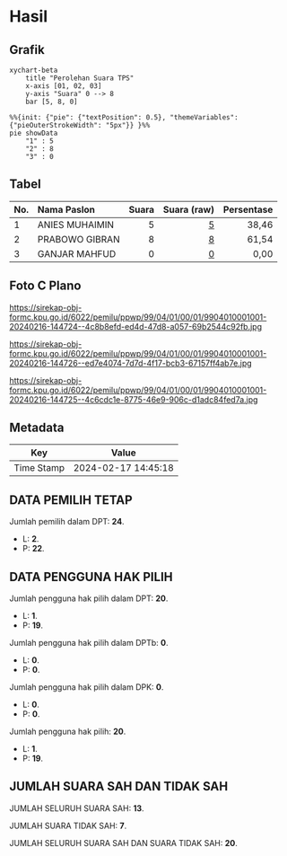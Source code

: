 # Hasil

## Grafik

```mermaid
xychart-beta
    title "Perolehan Suara TPS"
    x-axis [01, 02, 03]
    y-axis "Suara" 0 --> 8
    bar [5, 8, 0]
```

```mermaid
%%{init: {"pie": {"textPosition": 0.5}, "themeVariables": {"pieOuterStrokeWidth": "5px"}} }%%
pie showData
    "1" : 5
    "2" : 8
    "3" : 0
```

## Tabel

| No. | Nama Paslon    | Suara | Suara (raw) | Persentase |
|:--- |:-------------- | -----:| -----------:| ----------:|
| 1   | ANIES MUHAIMIN | 5     | [5][p-1]    | 38,46      |
| 2   | PRABOWO GIBRAN | 8     | [8][p-2]    | 61,54      |
| 3   | GANJAR MAHFUD  | 0     | [0][p-3]    | 0,00       |


[p-1]: https://github.com/gigit-pemilu/pemilu-2024-99-luar-negeri/blob/main/pilpres/hitung-suara/sub/99-luar-negeri/sub/04-alger-aljazair/sub/01-alger-aljazair/sub/0001-alger-aljazair/sub/001-pos-001/sub/paslon-1.txt
[p-2]: https://github.com/gigit-pemilu/pemilu-2024-99-luar-negeri/blob/main/pilpres/hitung-suara/sub/99-luar-negeri/sub/04-alger-aljazair/sub/01-alger-aljazair/sub/0001-alger-aljazair/sub/001-pos-001/sub/paslon-2.txt
[p-3]: https://github.com/gigit-pemilu/pemilu-2024-99-luar-negeri/blob/main/pilpres/hitung-suara/sub/99-luar-negeri/sub/04-alger-aljazair/sub/01-alger-aljazair/sub/0001-alger-aljazair/sub/001-pos-001/sub/paslon-3.txt

## Foto C Plano

https://sirekap-obj-formc.kpu.go.id/6022/pemilu/ppwp/99/04/01/00/01/9904010001001-20240216-144724--4c8b8efd-ed4d-47d8-a057-69b2544c92fb.jpg

https://sirekap-obj-formc.kpu.go.id/6022/pemilu/ppwp/99/04/01/00/01/9904010001001-20240216-144726--ed7e4074-7d7d-4f17-bcb3-67157ff4ab7e.jpg

https://sirekap-obj-formc.kpu.go.id/6022/pemilu/ppwp/99/04/01/00/01/9904010001001-20240216-144725--4c6cdc1e-8775-46e9-906c-d1adc84fed7a.jpg


## Metadata

| Key        | Value               |
| ---------- | ------------------- |
| Time Stamp | 2024-02-17 14:45:18 |


## DATA PEMILIH TETAP

Jumlah pemilih dalam DPT: **24**.
 * L: **2**.
 * P: **22**.

## DATA PENGGUNA HAK PILIH

Jumlah pengguna hak pilih dalam DPT: **20**.
 * L: **1**.
 * P: **19**.

Jumlah pengguna hak pilih dalam DPTb: **0**.
 * L: **0**.
 * P: **0**.

Jumlah pengguna hak pilih dalam DPK: **0**.
 * L: **0**.
 * P: **0**.

Jumlah pengguna hak pilih: **20**.
 * L: **1**.
 * P: **19**.

## JUMLAH SUARA SAH DAN TIDAK SAH

JUMLAH SELURUH SUARA SAH: **13**.

JUMLAH SUARA TIDAK SAH: **7**.

JUMLAH SELURUH SUARA SAH DAN SUARA TIDAK SAH: **20**.


